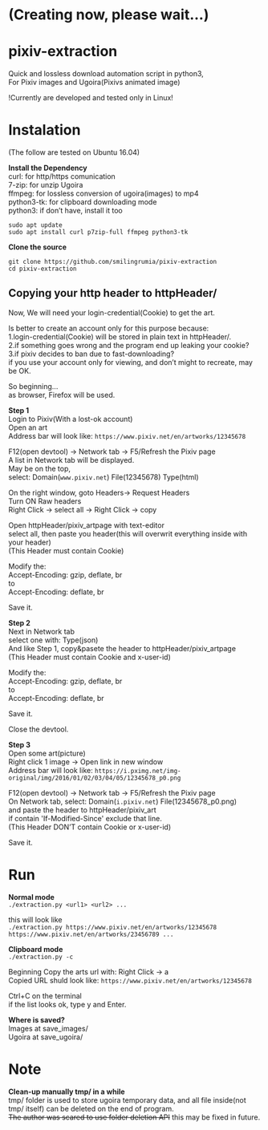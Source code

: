# (Creating now, please wait...)  
# pixiv-extraction

Quick and lossless download automation script in python3,  
For Pixiv images and Ugoira(Pixivs animated image)

!Currently are developed and tested only in Linux!



# Instalation  
  
(The follow are tested on Ubuntu 16.04)  

**Install the Dependency**  
curl:       for http/https comunication  
7-zip:         for unzip Ugoira  
ffmpeg:     for lossless conversion of ugoira(images) to mp4  
python3-tk: for clipboard downloading mode  
python3:    if don’t have, install it too  
  
```
sudo apt update
sudo apt install curl p7zip-full ffmpeg python3-tk
```
  
**Clone the source**
```
git clone https://github.com/smilingrumia/pixiv-extraction
cd pixiv-extraction
```
  
  
## Copying your http header to  httpHeader/
Now, We will need your login-credential(Cookie) to get the art.  
  
Is better to create an account only for this purpose because:  
1.login-credential(Cookie) will be stored in plain text in httpHeader/.  
2.if something goes wrong and the program end up leaking your cookie?  
3.if pixiv decides to ban due to fast-downloading?  
if you use your account only for viewing, and don’t might to recreate, may be OK.  
  
So beginning...  
as browser, Firefox will be used.
  
**Step 1**  
Login to Pixiv(With a lost-ok account)  
Open an art  
Address bar will look like:  ```https://www.pixiv.net/en/artworks/12345678```  
  
F12(open devtool) -> Network tab -> F5/Refresh the Pixiv page  
A list in Network tab will be displayed.  
May be on the top,  
select: Domain(```www.pixiv.net```) File(12345678) Type(html)  
  
On the right window, goto Headers-> Request Headers  
Turn ON Raw headers  
Right Click -> select all -> Right Click -> copy  
  
Open httpHeader/pixiv_artpage with text-editor  
select all, then paste you header(this will overwrit everything inside with your header)  
(This Header must contain Cookie)  
  
Modify the:  
Accept-Encoding: gzip, deflate, br  
to  
Accept-Encoding: deflate, br  
  
Save it.  
  
**Step 2**  
Next in Network tab  
select one with: Type(json)  
And like Step 1, copy&pasete the header to httpHeader/pixiv_artpage  
(This Header must contain Cookie and x-user-id)  
  
Modify the:  
Accept-Encoding: gzip, deflate, br  
to  
Accept-Encoding: deflate, br  
  
Save it.  
  
Close the devtool.  
  
**Step 3**  
Open some art(picture)  
Right click 1 image -> Open link in new window  
Address bar will look like: ```https://i.pximg.net/img-original/img/2016/01/02/03/04/05/12345678_p0.png```  
  
F12(open devtool) -> Network tab -> F5/Refresh the Pixiv page  
On Network tab, select: Domain(```i.pixiv.net```) File(12345678_p0.png)  
and paste the header to httpHeader/pixiv_art  
if contain 'If-Modified-Since' exclude that line.  
(This Header DON’T contain Cookie or x-user-id)  
  
Save it.  
  
# Run  
**Normal mode**  
```./extraction.py <url1> <url2> ...```  
  
this will look like  
```./extraction.py https://www.pixiv.net/en/artworks/12345678 https://www.pixiv.net/en/artworks/23456789 ...```  
  
   
**Clipboard mode**  
```./extraction.py -c```  
  
Beginning Copy the arts url with: Right Click -> a  
Copied URL shuld look like: ```https://www.pixiv.net/en/artworks/12345678```  
  
Ctrl+C on the terminal  
if the list looks ok, type y and Enter.  

**Where is saved?**  
Images at save_images/  
Ugoira at save_ugoira/  
  
# Note  
**Clean-up manually tmp/ in a while**  
tmp/ folder is used to store ugoira temporary data, and all file inside(not tmp/ itself) can be deleted on the end of program.   
~~The author was scared to use folder deletion API~~ this may be fixed in future.

